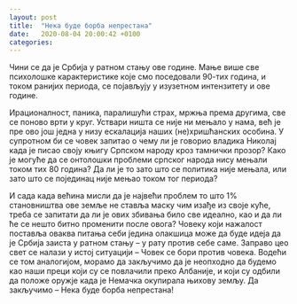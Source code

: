 ```yaml
---
layout: post
title:  "Нека буде борба непрестана"
date:   2020-08-04 20:00:42 +0100
categories:
---
```


Чини се да је Србија у ратном стању ове године. Мање више све психолошке карактеристике које смо поседовали 90-тих година, и током ранијих периода, се појављују у изузетном интензитету и ове године.

Ирационалност, паника, паралишући страх, мржња према другима, све се поново врти у круг. Уствари ништа се није ни мењало у нама, већ је пре ово још једна у низу ескалација наших (не)хришћанских особина. У супротном би се човек запитао о чему ли је говорио владика Николај када је писао своју књигу Српском народу кроз тамнички прозор? Како је могуће да се онтолошки проблеми српског народа нису мењали током тих 80 година? Да ли је то зато што се политика није мењала, или зато што се појединац није мењао током тог периода?

И сада када већина мисли да је највећи проблем то што 1% становништва ове земље не ставља маску чим изађе из своје куће, треба се запитати да ли је ових збивања било све идеално, као и да ли ће се нешто битно променити после овога? Човеку који нажалост поставља оваква питања себи једина олакшица може да буде идеја да је Србија заиста у ратном стању – у рату против себе саме. Заправо цео свет се налази у истој ситуацији – Човек се бори против човека. Водећи се том аналогијом, морамо да закључимо да је неопходно да будемо као наши преци који су се повлачили преко Албаније, и који су одбили да положе оружје када је Немачка окупирала њихову земљу. Да закључимо – Нека буде борба непрестана!